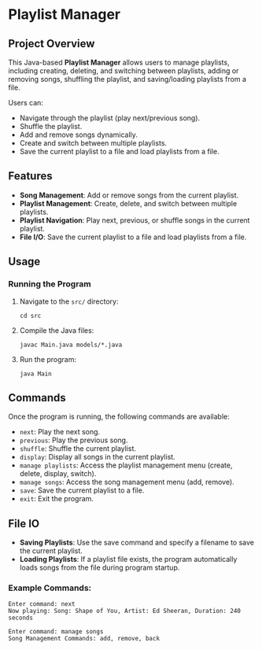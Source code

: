 # Playlist Manager

## Project Overview

This Java-based **Playlist Manager** allows users to manage playlists, including creating, deleting, and switching between playlists, adding or removing songs, shuffling the playlist, and saving/loading playlists from a file.

Users can:
- Navigate through the playlist (play next/previous song).
- Shuffle the playlist.
- Add and remove songs dynamically.
- Create and switch between multiple playlists.
- Save the current playlist to a file and load playlists from a file.

## Features
- **Song Management**: Add or remove songs from the current playlist.
- **Playlist Management**: Create, delete, and switch between multiple playlists.
- **Playlist Navigation**: Play next, previous, or shuffle songs in the current playlist.
- **File I/O**: Save the current playlist to a file and load playlists from a file.

## Usage

### Running the Program
1. Navigate to the `src/` directory:
   ```
   cd src
   ```
2. Compile the Java files:
   ```
   javac Main.java models/*.java
   ```
3. Run the program:
   ```
   java Main
   ```

## Commands
Once the program is running, the following commands are available:
- `next`: Play the next song.
- `previous`: Play the previous song.
- `shuffle`: Shuffle the current playlist.
- `display`: Display all songs in the current playlist.
- `manage playlists`: Access the playlist management menu (create, delete, display, switch).
- `manage songs`: Access the song management menu (add, remove).
- `save`: Save the current playlist to a file.
- `exit`: Exit the program.

## File IO
- **Saving Playlists**: Use the save command and specify a filename to save the current playlist.
- **Loading Playlists**: If a playlist file exists, the program automatically loads songs from the file during program startup.

### Example Commands:
```
Enter command: next
Now playing: Song: Shape of You, Artist: Ed Sheeran, Duration: 240 seconds
```
```
Enter command: manage songs
Song Management Commands: add, remove, back
```









   

